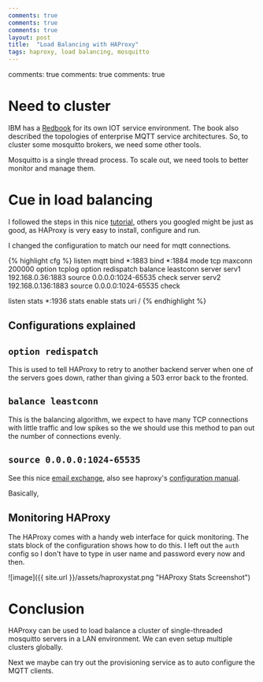 ```yaml
---
comments: true
comments: true
comments: true
layout: post
title:  "Load Balancing with HAProxy"
tags: haproxy, load balancing, mosquitto
---
```

comments: true
comments: true
comments: true

# Need to cluster

IBM has a [Redbook](http://www.redbooks.ibm.com/redbooks/pdfs/sg248054.pdf) for its own IOT service environment. The book also described the topologies of enterprise MQTT service architectures. So, to cluster some mosquitto brokers, we need some other tools.

Mosquitto is a single thread process. To scale out, we need tools to better monitor and manage them.

# Cue in load balancing

I followed the steps in this nice [tutorial](https://serversforhackers.com/load-balancing-with-haproxy), others you googled might be just as good, as HAProxy is very easy to install, configure and run.

I changed the configuration to match our need for mqtt connections.

{% highlight cfg %}
listen mqtt
  bind *:1883
  bind *:1884
  mode tcp
  maxconn 200000
  option tcplog
  option redispatch
  balance leastconn
  server serv1 192.168.0.36:1883 source 0.0.0.0:1024-65535 check
  server serv2 192.168.0.136:1883 source 0.0.0.0:1024-65535 check

listen stats *:1936
  stats enable
  stats uri /
{% endhighlight %}

## Configurations explained

## `option redispatch`
This is used to tell HAProxy to retry to another backend server when one of the servers goes down, rather than giving a 503 error back to the fronted.

## `balance leastconn`
This is the balancing algorithm, we expect to have many TCP connections with little traffic and low spikes so the we should use this method to pan out the number of connections evenly.

## `source 0.0.0.0:1024-65535`
See this nice [email exchange](http://comments.gmane.org/gmane.comp.web.haproxy/5594), also see haproxy's [configuration manual](https://cbonte.github.io/haproxy-dconv/configuration-1.5.html#4-source).

Basically, 

## Monitoring HAProxy

The HAProxy comes with a handy web interface for quick monitoring. The stats block of the configuration shows how to do this. I left out the `auth` config so I don't have to type in user name and password every now and then.

![image]({{ site.url }}/assets/haproxystat.png "HAProxy Stats Screenshot")

# Conclusion

HAProxy can be used to load balance a cluster of single-threaded mosquitto servers in a LAN environment. We can even setup multiple clusters globally.

Next we maybe can try out the provisioning service as to auto configure the MQTT clients.